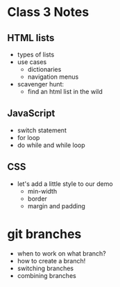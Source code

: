 # Class 3 Notes

## HTML lists
- types of lists
- use cases
    - dictionaries
    - navigation menus
- scavenger hunt: 
    - find an html list in the wild

## JavaScript
- switch statement
- for loop
- do while and while loop

## CSS
- let's add a little style to our demo
    - min-width
    - border
    - margin and padding

# git branches
- when to work on what branch?
- how to create a branch!
- switching branches
- combining branches    